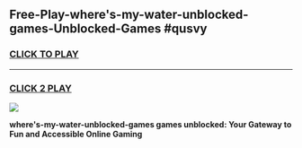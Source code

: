 
## Free-Play-where's-my-water-unblocked-games-Unblocked-Games #qusvy
<h3>
<a href="https://news.freeplayer.one?title=where's-my-water-unblocked-games&ref=8M">CLICK TO PLAY</a></h3>
<hr>

<h3>
<a href="https://news.freeplayer.one?title=where's-my-water-unblocked-games&ref=8M">CLICK 2 PLAY</a>
  
</h3>

<a href="https://news.freeplayer.one?title=where's-my-water-unblocked-games&ref=8M"><img src="https://clearcache.store/games.png"></a>


**where's-my-water-unblocked-games games unblocked: Your Gateway to Fun and Accessible Online Gaming**
